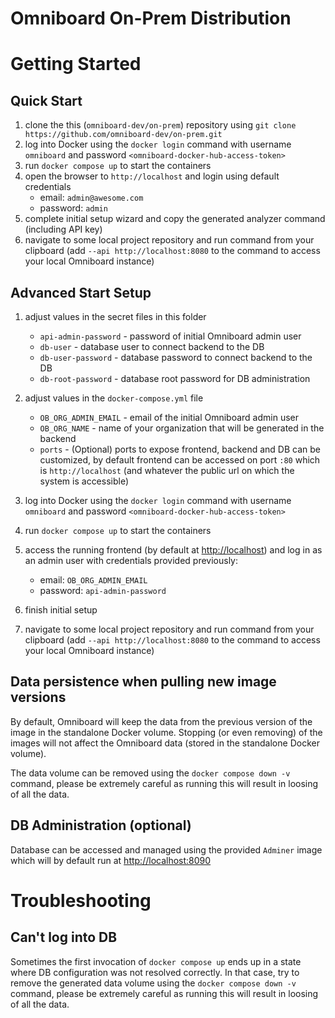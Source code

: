 # Omniboard On-Prem Distribution

# Getting Started

## Quick Start

1. clone the this (`omniboard-dev/on-prem`) repository using `git clone https://github.com/omniboard-dev/on-prem.git`
2. log into Docker using the `docker login` command with username `omniboard` and password `<omniboard-docker-hub-access-token>`
3. run `docker compose up` to start the containers
4. open the browser to `http://localhost` and login using default credentials
   - email: `admin@awesome.com`
   - password: `admin`
5. complete initial setup wizard and copy the generated analyzer command (including API key)
6. navigate to some local project repository and run command from your clipboard (add `--api http://localhost:8080` to the command to access your local Omniboard instance)

## Advanced Start Setup

1. adjust values in the secret files in this folder

   - `api-admin-password` - password of initial Omniboard admin user
   - `db-user` - database user to connect backend to the DB
   - `db-user-password` - database password to connect backend to the DB
   - `db-root-password` - database root password for DB administration

2. adjust values in the `docker-compose.yml` file

   - `OB_ORG_ADMIN_EMAIL` - email of the initial Omniboard admin user
   - `OB_ORG_NAME` - name of your organization that will be generated in the backend
   - `ports` - (Optional) ports to expose frontend, backend and DB can be customized, by default frontend can be accessed on port `:80` which is `http://localhost` (and whatever the public url on which the system is accessible)

3. log into Docker using the `docker login` command with username `omniboard` and password `<omniboard-docker-hub-access-token>`

4. run `docker compose up` to start the containers

5. access the running frontend (by default at [http://localhost](http://localhost)) and log in as an admin user with credentials provided previously:

   - email: `OB_ORG_ADMIN_EMAIL`
   - password: `api-admin-password`

6. finish initial setup

7. navigate to some local project repository and run command from your clipboard (add `--api http://localhost:8080` to the command to access your local Omniboard instance)

## Data persistence when pulling new image versions

By default, Omniboard will keep the data from the previous version of the image in the standalone Docker volume.
Stopping (or even removing) of the images will not affect the Omniboard data (stored in the standalone Docker volume).

The data volume can be removed using the `docker compose down -v` command, please be extremely careful as running this will result in loosing of all the data.

## DB Administration (optional)

Database can be accessed and managed using the provided `Adminer` image which will by default run at [http://localhost:8090](http://localhost:8090)

# Troubleshooting

## Can't log into DB

Sometimes the first invocation of `docker compose up` ends up in a state where DB configuration was not resolved correctly.
In that case, try to remove the generated data volume using the `docker compose down -v` command, please be extremely careful as running this will result in loosing of all the data.

